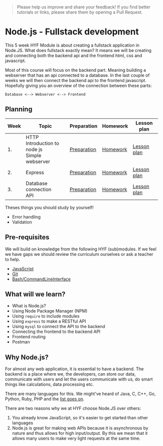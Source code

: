 > Please help us improve and share your feedback! If you find better tutorials or links, please share them by opening a Pull Request.

# Node.js - Fullstack development

This 5 week HYF Module is about creating a fullstack application in Node.JS. What does fullstack exactly mean? It means we will be creating and connecting both the backend api and the frontend html, css and javascript.

Most of this course will focus on the backend part. Meaning building a webserver that has an api connected to a database. In the last couple of weeks we will then connect the backend api to the frontend javascript. Hopefully giving you an overview of the connection between these parts:

`Database <--> Webserver <--> Frontend`

## Planning

| Week | Topic                                                     | Preparation                         | Homework                      | Lesson plan                         |
| ---- | --------------------------------------------------------- | ----------------------------------- | ----------------------------- | ----------------------------------- |
| 1.   | HTTP <br> Introduction to node js <br> Simple webserver   | [Preparation](week1/preparation.md) | [Homework](week1/homework.md) | [Lesson plan](week1/lesson-plan.md) |
| 2.   | Express                                                   | [Preparation](week2/preparation.md) | [Homework](week2/homework.md) | [Lesson plan](week2/lesson-plan.md) |
| 3.   | Database connection <br> API                              | [Preparation](week3/preparation.md) | [Homework](week3/homework.md) | [Lesson plan](week3/lesson-plan.md) |

Theses things you should study by yourself!

- Error handling
- Validation

## Pre-requisites

We will build on knowledge from the following HYF (sub)modules. If we feel we have gaps we should review the curriculum ourselves or ask a teacher to help.

- [JavaScript](https://github.com/HackYourFuture/JavaScript)
- [Git](https://github.com/HackYourFuture/Git)
- [Bash/CommandLineInterface](https://github.com/HackYourFuture/CommandLine)

## What will we learn?

- What is Node.js?
- Using Node Package Manager (NPM)
- Using `require` to include modules
- Using `express` to make a RESTful API
- Using `mysql` to connect the API to the backend
- Connecting the frontend to the backend API
- Frontend routing
- Postman

## Why Node.js?

For almost any web application, it is essential to have a backend. The backend is a place where we, the developers, can store our data, communicate with users and let the users communicate with us, do smart things like calculations, data processing etc.

There are many languages for this. We might've heard of Java, C, C++, Go, Python, Ruby, PHP and the [list goes on](https://blog.newrelic.com/2016/08/18/popular-programming-languages-2016-go/).

There are two reasons why we at HYF choose Node.JS over others:

1. You already know JavaScript, so it's easier to get started than other languages
2. Node.js is great for making web APIs because it is asynchronous by nature and thus allows for high input/output. By this we mean that it allows many users to make very light requests at the same time.
